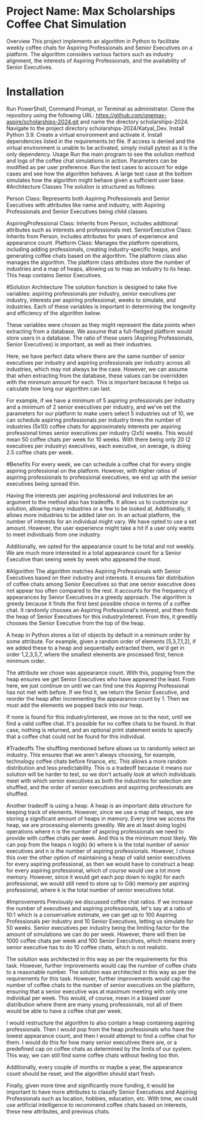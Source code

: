 # Project Name: Max Scholarships Coffee Chat Simulation
Overview
This project implements an algorithm in Python to facilitate weekly coffee chats for Aspiring Professionals and Senior Executives on a platform. The algorithm considers various factors such as industry alignment, the interests of Aspiring Professionals, and the availability of Senior Executives.

# Installation
Run PowerShell, Command Prompt, or Terminal as administrator.
Clone the repository using the following URL: https://github.com/onemax-aspire/scholarships-2024.git and name the directory scholarships-2024.
Navigate to the project directory scholarships-2024/Katyal_Dev.
Install Python 3.9.
Create a virtual environment and activate it.
Install dependencies listed in the requirements.txt file.
If access is denied and the virtual environment is unable to be activated, simply install pytest as it is the only dependency.
Usage
Run the main program to see the solution method and logs of the coffee chat simulations in action. Parameters can be modified as per user preference.
Run the test cases to account for edge cases and see how the algorithm behaves. A large test case at the bottom simulates how the algorithm might behave given a sufficient user base.
#Architecture
Classes
The solution is structured as follows:

Person Class: Represents both Aspiring Professionals and Senior Executives with attributes like name and industry, with Aspiring Professionals and Senior Executives being child classes.

AspiringProfessional Class: Inherits from Person, includes additional attributes such as interests and professionals met.
SeniorExecutive Class: Inherits from Person, includes attributes for years of experience and appearance count.
Platform Class: Manages the platform operations, including adding professionals, creating industry-specific heaps, and generating coffee chats based on the algorithm. The platform class also manages the algorithm. The platform class attributes store the number of industries and a map of heaps, allowing us to map an industry to its heap. This heap contains Senior Executives.

#Solution Architecture
The solution function is designed to take five variables: aspiring professionals per industry, senior executives per industry, interests per aspiring professional, weeks to simulate, and industries. Each of these variables is important in determining the longevity and efficiency of the algorithm below.

These variables were chosen as they might represent the data points when extracting from a database. We assume that a full-fledged platform would store users in a database. The ratio of these users (Aspiring Professionals, Senior Executives) is important, as well as their industries.

Here, we have perfect data where there are the same number of senior executives per industry and aspiring professionals per industry across all industries, which may not always be the case. However, we can assume that when extracting from the database, these values can be overridden with the minimum amount for each. This is important because it helps us calculate how long our algorithm can last.

For example, if we have a minimum of 5 aspiring professionals per industry and a minimum of 2 senior executives per industry, and we've set the parameters for our platform to make users select 5 industries out of 10, we can schedule aspiring professionals per industry times the number of industries (5x10) coffee chats for approximately interests per aspiring professional times senior executives per industry (2x5) weeks. This would mean 50 coffee chats per week for 10 weeks. With there being only 20 (2 executives per industry) executives, each executive, on average, is doing 2.5 coffee chats per week.

#Benefits
For every week, we can schedule a coffee chat for every single aspiring professional on the platform. However, with higher ratios of aspiring professionals to professional executives, we end up with the senior executives being spread thin.

Having the interests per aspiring professional and industries be an argument to the method also has tradeoffs. It allows us to customize our solution, allowing many industries or a few to be looked at. Additionally, it allows more industries to be added later on. In an actual platform, the number of interests for an individual might vary. We have opted to use a set amount. However, the user experience might take a hit if a user only wants to meet individuals from one industry.

Additionally, we opted for the appearance count to be total and not weekly. We are much more interested in a total appearance count for a Senior Executive than seeing week by week who appeared the most.

#Algorithm
The algorithm matches Aspiring Professionals with Senior Executives based on their industry and interests. It ensures fair distribution of coffee chats among Senior Executives so that one senior executive does not appear too often compared to the rest. It accounts for the frequency of appearances by Senior Executives in a greedy approach. The algorithm is greedy because it finds the first best possible choice in terms of a coffee chat. It randomly chooses an Aspiring Professional's interest, and then finds the heap of Senior Executives for this industry/interest. From this, it greedily chooses the Senior Executive from the top of the heap.

A heap in Python stores a list of objects by default in a minimum order by some attribute. For example, given a random order of elements [5,3,7,1,2], if we added these to a heap and sequentially extracted them, we'd get in order 1,2,3,5,7, where the smallest elements are processed first, hence minimum order.

The attribute we chose was appearance count. With this, popping from the heap ensures we get Senior Executives who have appeared the least. From here, we just continue on until we can find one this Aspiring Professional has not met with before. If we find it, we return the Senior Executive, and reorder the heap after incrementing the appearance count by 1. Then we must add the elements we popped back into our heap.

If none is found for this industry/interest, we move on to the next, until we find a valid coffee chat. It's possible for no coffee chats to be found. In that case, nothing is returned, and an optional print statement exists to specify that a coffee chat could not be found for this individual.

#Tradeoffs
The shuffling mentioned before allows us to randomly select an industry. This ensures that we aren't always choosing, for example, technology coffee chats before finance, etc. This allows a more random distribution and less predictability. This is a tradeoff because it means our solution will be harder to test, so we don't actually look at which individuals meet with which senior executives as both the industries for selection are shuffled, and the order of senior executives and aspiring professionals are shuffled.

Another tradeoff is using a heap. A heap is an important data structure for keeping track of elements. However, since we use a map of heaps, we are storing a significant amount of heaps in memory. Every time we access the heap, we are processing elements greedily. We are at least doing log(n) operations where n is the number of aspiring professionals we need to provide with coffee chats per week. And this is the minimum most likely. We can pop from the heaps n log(k) (k) where k is the total number of senior executives and n is the number of aspiring professionals. However, I chose this over the other option of maintaining a heap of valid senior executives for every aspiring professional, as then we would have to construct a heap for every aspiring professional, which of course would use a lot more memory. However, since it would get each pop down to log(k) for each professional, we would still need to store up to O(k) memory per aspiring professional, where k is the total number of senior executives total.

#Improvements
Previously we discussed coffee chat ratios. If we increase the number of executives and aspiring professionals, let's say at a ratio of 10:1 which is a conservative estimate, we can get up to 100 Aspiring Professionals per industry and 10 Senior Executives, letting us simulate for 50 weeks. Senior executives per industry being the limiting factor for the amount of simulations we can do per week. However, there will then be 1000 coffee chats per week and 100 Senior Executives, which means every senior executive has to do 10 coffee chats, which is not realistic.

The solution was architected in this way as per the requirements for this task. However, further improvements would cap the number of coffee chats to a reasonable number. The solution was architected in this way as per the requirements for this task. However, further improvements would cap the number of coffee chats to the number of senior executives on the platform, ensuring that a senior executive was at maximum meeting with only one individual per week. This would, of course, mean in a biased user distribution where there are many young professionals, not all of them would be able to have a coffee chat per week.

I would restructure the algorithm to also contain a heap containing aspiring professionals. Then I would pop from the heap professionals who have the lowest appearance count, and then I would attempt to find a coffee chat for them. I would do this for how many senior executives there are, or a predefined cap on coffee chats as determined by the limits of our system. This way, we can still find some coffee chats without feeling too thin.

Additionally, every couple of months or maybe a year, the appearance count should be reset, and the algorithm should start fresh.

Finally, given more time and significantly more funding, it would be important to have more attributes to classify Senior Executives and Aspiring Professionals such as location, hobbies, education, etc. With time, we could use artificial intelligence to recommend coffee chats based on interests, these new attributes, and previous chats.
